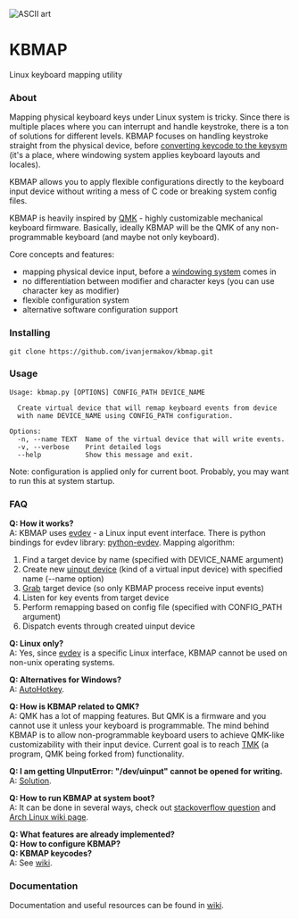 ![ASCII art](https://sun9-30.userapi.com/c853628/v853628642/15d5ac/OLBRQhGJb00.jpg)

# KBMAP
Linux keyboard mapping utility

### About
Mapping physical keyboard keys under Linux system is tricky. Since there is multiple places where you can interrupt and handle keystroke, there is a ton of solutions for different levels. KBMAP focuses on handling keystroke straight from the physical device, before [converting keycode to the keysym](https://wiki.archlinux.org/index.php/Keyboard_input) (it's a place, where windowing system applies keyboard layouts and locales).

KBMAP allows you to apply flexible configurations directly to the keyboard input device without writing a mess of C code or breaking system config files. 

KBMAP is heavily inspired by [QMK](https://github.com/qmk/qmk_firmware/) - highly customizable mechanical keyboard firmware. Basically, ideally KBMAP will be the QMK of any non-programmable keyboard (and maybe not only keyboard).

Core concepts and features:
 * mapping physical device input, before a [windowing system](https://en.wikipedia.org/wiki/Windowing_system) comes in
 * no differentiation between modifier and character keys (you can use character key as modifier)
 * flexible configuration system
 * alternative software configuration support

### Installing
````shell script
git clone https://github.com/ivanjermakov/kbmap.git
````

### Usage
````shell script
Usage: kbmap.py [OPTIONS] CONFIG_PATH DEVICE_NAME

  Create virtual device that will remap keyboard events from device
  with name DEVICE_NAME using CONFIG_PATH configuration.

Options:
  -n, --name TEXT  Name of the virtual device that will write events.
  -v, --verbose    Print detailed logs
  --help           Show this message and exit.
````

Note: configuration is applied only for current boot. Probably, you may want to run this at system startup.


### FAQ
**Q: How it works?**\
A: KBMAP uses [evdev](https://en.wikipedia.org/wiki/Evdev) - a Linux input event interface.
There is python bindings for evdev library: [python-evdev](https://python-evdev.readthedocs.io/en/latest/).
Mapping algorithm:
1. Find a target device by name (specified with DEVICE_NAME argument)
2. Create new [uinput device](https://python-evdev.readthedocs.io/en/latest/apidoc.html#module-evdev.uinput) (kind of a virtual input device) with specified name (--name option)
3. [Grab](https://python-evdev.readthedocs.io/en/latest/apidoc.html?highlight=grab#evdev.device.InputDevice.grab) target device (so only KBMAP process receive input events)
4. Listen for key events from target device
5. Perform remapping based on config file (specified with CONFIG_PATH argument)
6. Dispatch events through created uinput device

**Q: Linux only?**\
A: Yes, since [evdev](https://en.wikipedia.org/wiki/Evdev) is a specific Linux interface, KBMAP cannot be used on non-unix operating systems.

**Q: Alternatives for Windows?**\
A: [AutoHotkey](https://en.wikipedia.org/wiki/AutoHotkey).

**Q: How is KBMAP related to QMK?**\
A: QMK has a lot of mapping features.
But QMK is a firmware and you cannot use it unless your keyboard is programmable.
The mind behind KBMAP is to allow non-programmable keyboard users to achieve QMK-like customizability with their input device.
Current goal is to reach [TMK](https://github.com/tmk/tmk_core) (a program, QMK being forked from) functionality.

**Q: I am getting UInputError: "/dev/uinput" cannot be opened for writing.**\
A: [Solution](https://github.com/ivanjermakov/kbmap/issues/8).

**Q: How to run KBMAP at system boot?**\
A: It can be done in several ways, check out [stackoverflow question](https://stackoverflow.com/questions/12973777/how-to-run-a-shell-script-at-startup) and [Arch Linux wiki page](https://wiki.archlinux.org/index.php/Autostarting).

**Q: What features are already implemented?**\
**Q: How to configure KBMAP?**\
**Q: KBMAP keycodes?**\
A: See [wiki](https://github.com/ivanjermakov/kbmap/wiki).


### Documentation
Documentation and useful resources can be found in [wiki](https://github.com/ivanjermakov/kbmap/wiki).